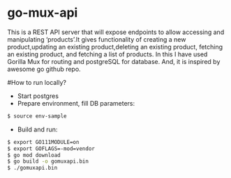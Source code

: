 # go-mux-api
This is  a REST API server that will expose endpoints to allow accessing and manipulating ‘products’.It gives functionality of creating a new product,updating an existing product,deleting an existing product, fetching an existing product, and fetching a list of products. In this I have used Gorilla Mux for routing and postgreSQL for database. And, it is inspired by awesome go github repo.

#How to run locally?
- Start postgres
- Prepare environment, fill DB parameters:

``` bash
$ source env-sample
```

- Build and run:

```bash
$ export GO111MODULE=on
$ export GOFLAGS=-mod=vendor
$ go mod download
$ go build -o gomuxapi.bin
$ ./gomuxapi.bin
```
